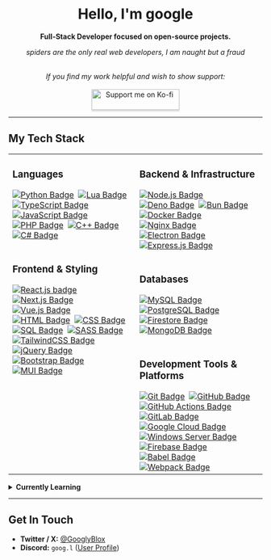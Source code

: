 <div align="center">

# Hello, I'm google

**Full-Stack Developer focused on open-source projects.**

*spiders are the only real web developers, I am naught but a fraud*

</div>

<br/>

<div align="center">
  <i>If you find my work helpful and wish to show support:</i>
  <br/><br/>
  <a href="https://ko-fi.com/googlyblox" target="_blank" rel="noopener noreferrer">
    <img src="https://storage.ko-fi.com/cdn/kofi3.png?v=3" alt="Support me on Ko-fi" style="height: 41px !important; width: 174px !important; box-shadow: 0px 3px 2px 0px rgba(190, 190, 190, 0.5) !important; -webkit-box-shadow: 0px 3px 2px 0px rgba(190, 190, 190, 0.5) !important;">
  </a>
</div>


---

## My Tech Stack

<table>
  <tr>
    <td width="50%" valign="top">
      <h3>Languages</h3>
      <!-- Using HTML <a> and <img> tags for badges inside the table -->
      <a href="https://www.python.org/" target="_blank" rel="noopener noreferrer"><img src="https://img.shields.io/badge/python-3776AB?style=flat&logo=python&logoColor=white" alt="Python Badge"/></a> 
      <a href="https://www.lua.org/" target="_blank" rel="noopener noreferrer"><img src="https://img.shields.io/badge/Lua-2C2D72?style=flat&logo=lua&logoColor=white" alt="Lua Badge"/></a> 
      <a href="https://www.typescriptlang.org/" target="_blank" rel="noopener noreferrer"><img src="https://img.shields.io/badge/typescript-007ACC?style=flat&logo=typescript&logoColor=white" alt="TypeScript Badge"/></a> 
      <a href="https://wikipedia.org/wiki/JavaScript" target="_blank" rel="noopener noreferrer"><img src="https://img.shields.io/badge/javascript-F7DF1E?style=flat&logo=javascript&logoColor=black" alt="JavaScript Badge"/></a> 
      <a href="https://www.php.net/" target="_blank" rel="noopener noreferrer"><img src="https://img.shields.io/badge/php-777BB4?style=flat&logo=php&logoColor=white" alt="PHP Badge"/></a> 
      <a href="https://www.cplusplus.com/" target="_blank" rel="noopener noreferrer"><img src="https://img.shields.io/badge/C%2B%2B-00599C?style=flat&logo=c%2B%2B&logoColor=white" alt="C++ Badge"/></a>
      <a href="https://learn.microsoft.com/en-us/dotnet/csharp/" target="_blank" rel="noopener noreferrer"><img src="https://img.shields.io/badge/C%23-239120?style=flat&logo=dotnet&logoColor=white" alt="C# Badge"/></a>
      <br/><br/>
      <h3>Frontend & Styling</h3>
      <a href="https://react.dev/" target="_blank" rel="noopener noreferrer"><img src="https://img.shields.io/badge/react.js-20232A?style=flat&logo=react&logoColor=61DAFB" alt="React.js badge"/></a> 
      <a href="https://nextjs.org/" target="_blank" rel="noopener noreferrer"><img src="https://img.shields.io/badge/next.js-black?style=flat&logo=next.js&logoColor=white" alt="Next.js Badge"/></a> 
      <a href="https://vuejs.org/" target="_blank" rel="noopener noreferrer"><img src="https://img.shields.io/badge/vue.js-35495E?style=flat&logo=vue.js&logoColor=4FC08D" alt="Vue.js Badge"/></a> 
      <a href="https://en.wikipedia.org/wiki/HTML" target="_blank" rel="noopener noreferrer"><img src="https://img.shields.io/badge/html5-%23E34F26.svg?style=flat&logo=html5&logoColor=white" alt="HTML Badge"/></a> 
      <a href="https://en.wikipedia.org/wiki/CSS" target="_blank" rel="noopener noreferrer"><img src="https://img.shields.io/badge/css3-%231572B6.svg?style=flat&logo=css3&logoColor=white" alt="CSS Badge"/></a> 
      <a href="https://en.wikipedia.org/wiki/SQL" target="_blank" rel="noopener noreferrer"><img src="https://img.shields.io/badge/SQL-4479A1?style=flat&logo=MySQL&logoColor=white" alt="SQL Badge"/></a> 
      <a href="https://sass-lang.com/" target="_blank" rel="noopener noreferrer"><img src="https://img.shields.io/badge/sass-hotpink.svg?style=flat&logo=SASS&logoColor=white" alt="SASS Badge"/></a> 
      <a href="https://tailwindcss.com/" target="_blank" rel="noopener noreferrer"><img src="https://img.shields.io/badge/tailwind_css-38B2AC?style=flat&logo=tailwind-css&logoColor=white" alt="TailwindCSS Badge"/></a> 
      <a href="https://jquery.com/" target="_blank" rel="noopener noreferrer"><img src="https://img.shields.io/badge/jquery-0769AD?style=flat&logo=jquery&logoColor=white" alt="jQuery Badge"/></a> 
      <a href="https://getbootstrap.com/" target="_blank" rel="noopener noreferrer"><img src="https://img.shields.io/badge/bootstrap-563D7C?style=flat&logo=bootstrap&logoColor=white" alt="Bootstrap Badge"/></a> 
      <a href="https://mui.com/" target="_blank" rel="noopener noreferrer"><img src="https://img.shields.io/badge/mui-007FFF?style=flat&logo=mui&logoColor=white" alt="MUI Badge"/></a>
    </td>
    <td width="50%" valign="top">
      <h3>Backend & Infrastructure</h3>
      <a href="https://nodejs.org/" target="_blank" rel="noopener noreferrer"><img src="https://img.shields.io/badge/node.js-6DA55F?style=flat&logo=node.js&logoColor=white" alt="Node.js Badge"/></a> 
      <a href="https://deno.com/" target="_blank" rel="noopener noreferrer"><img src="https://img.shields.io/badge/deno-000000?style=flat&logo=deno&logoColor=white" alt="Deno Badge"/></a> 
      <a href="https://bun.sh/" target="_blank" rel="noopener noreferrer"><img src="https://img.shields.io/badge/bun-%23000000.svg?style=flat&logo=bun&logoColor=white" alt="Bun Badge"/></a> 
      <a href="https://www.docker.com/" target="_blank" rel="noopener noreferrer"><img src="https://img.shields.io/badge/docker-%230db7ed.svg?style=flat&logo=docker&logoColor=white" alt="Docker Badge"/></a> 
      <a href="https://www.nginx.com/" target="_blank" rel="noopener noreferrer"><img src="https://img.shields.io/badge/nginx-%23009639.svg?style=flat&logo=nginx&logoColor=white" alt="Nginx Badge"/></a> 
      <a href="https://www.electronjs.org/" target="_blank" rel="noopener noreferrer"><img src="https://img.shields.io/badge/electron-47848F?style=flat&logo=electron&logoColor=white" alt="Electron Badge"/></a> 
      <a href="https://expressjs.com/" target="_blank" rel="noopener noreferrer"><img src="https://img.shields.io/badge/express.js-000000?style=flat&logo=express&logoColor=white" alt="Express.js Badge"/></a>
      <br/><br/>
      <h3>Databases</h3>
      <a href="https://www.mysql.com/" target="_blank" rel="noopener noreferrer"><img src="https://img.shields.io/badge/mysql-%2300f.svg?style=flat&logo=mysql&logoColor=white" alt="MySQL Badge"/></a> 
      <a href="https://www.postgresql.org/" target="_blank" rel="noopener noreferrer"><img src="https://img.shields.io/badge/postgres-%23316192.svg?style=flat&logo=postgresql&logoColor=white" alt="PostgreSQL Badge"/></a> 
      <a href="https://firebase.google.com/docs/firestore" target="_blank" rel="noopener noreferrer"><img src="https://img.shields.io/badge/firestore-%23039BE5.svg?style=flat&logo=firebase&logoColor=white" alt="Firestore Badge"/></a> 
      <a href="https://www.mongodb.com/" target="_blank" rel="noopener noreferrer"><img src="https://img.shields.io/badge/mongodb-%234ea94b.svg?style=flat&logo=mongodb&logoColor=white" alt="MongoDB Badge"/></a>
      <br/><br/>
      <h3>Development Tools & Platforms</h3>
      <a href="https://git-scm.com/" target="_blank" rel="noopener noreferrer"><img src="https://img.shields.io/badge/git-%23F05033.svg?style=flat&logo=git&logoColor=white" alt="Git Badge"/></a> 
      <a href="https://github.com/" target="_blank" rel="noopener noreferrer"><img src="https://img.shields.io/badge/github-%23121011.svg?style=flat&logo=github&logoColor=white" alt="GitHub Badge"/></a> 
      <a href="https://github.com/features/actions" target="_blank" rel="noopener noreferrer"><img src="https://img.shields.io/badge/github%20actions-%232671E5.svg?style=flat&logo=githubactions&logoColor=white" alt="GitHub Actions Badge"/></a> 
      <a href="https://about.gitlab.com/" target="_blank" rel="noopener noreferrer"><img src="https://img.shields.io/badge/gitlab-%23181717.svg?style=flat&logo=gitlab&logoColor=white" alt="GitLab Badge"/></a> 
      <a href="https://cloud.google.com/" target="_blank" rel="noopener noreferrer"><img src="https://img.shields.io/badge/google%20cloud-%234285F4.svg?style=flat&logo=google-cloud&logoColor=white" alt="Google Cloud Badge"/></a> 
      <a href="https://www.microsoft.com/en-us/windows-server" target="_blank" rel="noopener noreferrer"><img src="https://img.shields.io/badge/windows%20server-0078D6?style=flat&logo=windows&logoColor=white" alt="Windows Server Badge"/></a> 
      <a href="https://firebase.google.com/" target="_blank" rel="noopener noreferrer"><img src="https://img.shields.io/badge/firebase-ffca28.svg?style=flat&logo=firebase&logoColor=black" alt="Firebase Badge"/></a> 
      <a href="https://babeljs.io/" target="_blank" rel="noopener noreferrer"><img src="https://img.shields.io/badge/babel-F9DC3E?style=flat&logo=babel&logoColor=black" alt="Babel Badge"/></a> 
      <a href="https://webpack.js.org/" target="_blank" rel="noopener noreferrer"><img src="https://img.shields.io/badge/webpack-8DD6F9?style=flat&logo=webpack&logoColor=black" alt="Webpack Badge"/></a>
    </td>
  </tr>
</table>

<details>
  <summary><strong>Currently Learning</strong></summary>
  <br/>
  <a href="https://aws.amazon.com/" target="_blank" rel="noopener noreferrer"><img src="https://img.shields.io/badge/aws-%23FF9900.svg?style=flat&logo=amazon-aws&logoColor=white" alt="AWS Badge"/></a> 
  <a href="https://developer.apple.com/swift/" target="_blank" rel="noopener noreferrer"><img src="https://img.shields.io/badge/swift-F54A2A?style=flat&logo=swift&logoColor=white" alt="Swift Badge"/></a>
</details>

---

## Get In Touch
- **Twitter / X:** [@GooglyBlox](https://twitter.com/GooglyBlox)
- **Discord:** `goog.l` ([User Profile](https://discords.com/bio/p/googlyblox))
